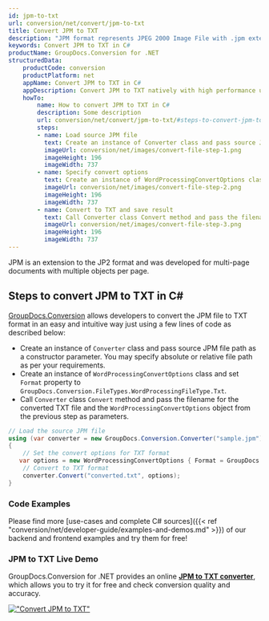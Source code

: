 ```yaml
---
id: jpm-to-txt
url: conversion/net/convert/jpm-to-txt
title: Convert JPM to TXT
description: "JPM format represents JPEG 2000 Image File with .jpm extension. Learn how to convert JPM to TXT file programmatically in C# language using GroupDocs.Conversion for .NET library."
keywords: Convert JPM to TXT in C#
productName: GroupDocs.Conversion for .NET
structuredData:
    productCode: conversion
    productPlatform: net
    appName: Convert JPM to TXT in C#
    appDescription: Convert JPM to TXT natively with high performance using C# language and server side GroupDocs.Conversion for .NET APIs, without the use of any software like Microsoft or Open Office.
    howTo:
        name: How to convert JPM to TXT in C# 
        description: Some description
        url: conversion/net/convert/jpm-to-txt/#steps-to-convert-jpm-to-txt-in-c
        steps:
        - name: Load source JPM file 
          text: Create an instance of Converter class and pass source JPM file path as a constructor parameter. You may specify absolute or relative file path as per your requirements. 
          imageUrl: conversion/net/images/convert-file-step-1.png
          imageHeight: 196
          imageWidth: 737
        - name: Specify convert options 
          text: Create an instance of WordProcessingConvertOptions class.
          imageUrl: conversion/net/images/convert-file-step-2.png
          imageHeight: 196
          imageWidth: 737
        - name: Convert to TXT and save result 
          text: Call Converter class Convert method and pass the filename for the converted HTML file and the WordProcessingConvertOptions object from the previous step as parameters.
          imageUrl: conversion/net/images/convert-file-step-3.png
          imageHeight: 196
          imageWidth: 737
---
```


JPM is an extension to the JP2 format and was developed for multi-page documents with multiple objects per page.

## Steps to convert JPM to TXT in C#

[GroupDocs.Conversion](https://products.groupdocs.com/conversion/net) allows developers to convert the JPM file to TXT format in an easy and intuitive way just using a few lines of code as described below:

* Create an instance of `Converter` class and pass source JPM file path as a constructor parameter. You may specify absolute or relative file path as per your requirements. 
* Create an instance of `WordProcessingConvertOptions` class and set `Format` property to `GroupDocs.Conversion.FileTypes.WordProcessingFileType.Txt`.
* Call `Converter` class `Convert` method and pass the filename for the converted TXT file and the `WordProcessingConvertOptions` object from the previous step as parameters.

```csharp
// Load the source JPM file
using (var converter = new GroupDocs.Conversion.Converter("sample.jpm"))
{
    // Set the convert options for TXT format
   var options = new WordProcessingConvertOptions { Format = GroupDocs.Conversion.FileTypes.WordProcessingFileType.Txt };
    // Convert to TXT format
    converter.Convert("converted.txt", options);
}
```

### Code Examples

Please find more [use-cases and complete C# sources]({{< ref "conversion/net/developer-guide/examples-and-demos.md" >}}) of our backend and frontend examples and try them for free!

### JPM to TXT Live Demo

GroupDocs.Conversion for .NET provides an online [**JPM to TXT converter**](https://products.groupdocs.app/conversion/jpm-to-txt), which allows you to try it for free and check conversion quality and accuracy.

[!["Convert JPM to TXT"](conversion/net/images/convert-to-txt/convert-jpm-to-txt.png)](https://products.groupdocs.app/conversion/jpm-to-txt)